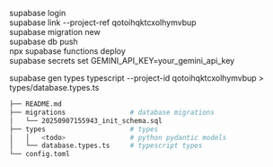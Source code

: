 supabase login  
supabase link --project-ref qotoihqktcxolhymvbup  
supabase migration new <filename>  
supabase db push  
npx supabase functions deploy  
supabase secrets set GEMINI_API_KEY=your_gemini_api_key  

<!-- TypeScript -->
<!-- Generate types -->

supabase gen types typescript --project-id qotoihqktcxolhymvbup > types/database.types.ts

<!-- Python -->


```bash
├── README.md
├── migrations                # database migrations
│   └── 20250907155943_init_schema.sql
├── types                     # types
│   │   <todo>                # python pydantic models
│   └── database.types.ts     # typescript types
└── config.toml
```
